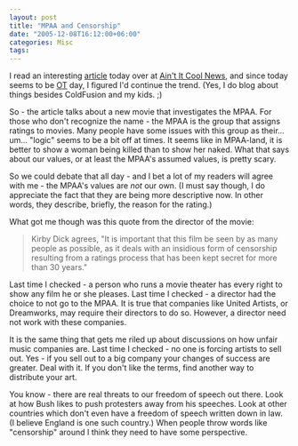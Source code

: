 ```yaml
---
layout: post
title: "MPAA and Censorship"
date: "2005-12-08T16:12:00+06:00"
categories: Misc 
tags: 
---
```


I read an interesting <a href="http://www.aintitcool.com/display.cgi?id=21980">article</a> today over at <a href="http://www.aintitcool.com">Ain't It Cool News</a>, and since today seems to be <a href="http://ray.camdenfamily.com/index.cfm/2005/12/8/MP3-Downloading--Where-is-the-crime">OT</a> day, I figured I'd continue the trend. (Yes, I do blog about things besides ColdFusion and my kids. ;)

So - the article talks about a new movie that investigates the MPAA. For those who don't recognize the name - the MPAA is the group that assigns ratings to movies. Many people have some issues with this group as their... um... "logic" seems to be a bit off at times. It seems like in MPAA-land, it is better to show a woman being killed than to show her naked. What that says about our values, or at least the MPAA's assumed values, is pretty scary. 

So we could debate that all day - and I bet a lot of my readers will agree with me - the MPAA's values are <i>not</i> our own. (I must say though, I do appreciate the fact that they are being more descriptive now. In other words, they describe, briefly, the reason for the rating.)

What got me though was this quote from the director of the movie:

<blockquote>
Kirby Dick agrees, "It is important that this film be seen by as many people as possible, as it deals with an insidious form of censorship resulting from a ratings process that has been kept secret for more than 30 years."
</blockquote>

Last time I checked - a person who runs a movie theater has every right to show any film he or she pleases. Last time I checked - a director had the choice to not go to the MPAA. It is true that companies like United Artists, or Dreamworks, may require their directors to do so. However, a director need not work with these companies.

It is the same thing that gets me riled up about discussions on how unfair music companies are. Last time I checked - no one is forcing artists to sell out. Yes - if you sell out to a big company your changes of success are greater. Deal with it. If you don't like the terms, find another way to distribute your art.

You know - there are real threats to our freedom of speech out there. Look at how Bush likes to push protesters away from his speeches. Look at other countries which don't even have a freedom of speech written down in law. (I believe England is one such country.) When people throw words like "censorship" around I think they need to have some perspective.